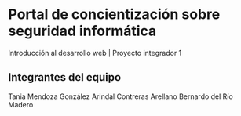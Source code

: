 # Portal de concientización sobre seguridad informática
Introducción al desarrollo web | Proyecto integrador 1

## Integrantes del equipo
Tania Mendoza González
Arindal Contreras Arellano
Bernardo del Río Madero
